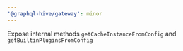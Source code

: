 ```yaml
---
'@graphql-hive/gateway': minor
---
```


Expose internal methods `getCacheInstanceFromConfig` and `getBuiltinPluginsFromConfig`
